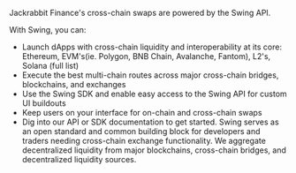 Jackrabbit Finance's cross-chain swaps are powered by the Swing API.

With Swing, you can:
- Launch dApps with cross-chain liquidity and interoperability at its core: Ethereum, EVM's(ie. Polygon, BNB Chain, Avalanche, Fantom), L2's, Solana (full list)
- Execute the best multi-chain routes across major cross-chain bridges, blockchains, and exchanges
- Use the Swing SDK and enable easy access to the Swing API for custom UI buildouts
- Keep users on your interface for on-chain and cross-chain swaps
- Dig into our API or SDK documentation to get started. Swing serves as an open standard and common building block for developers and traders needing cross-chain exchange functionality. We aggregate decentralized liquidity from major blockchains, cross-chain bridges, and decentralized liquidity sources.

